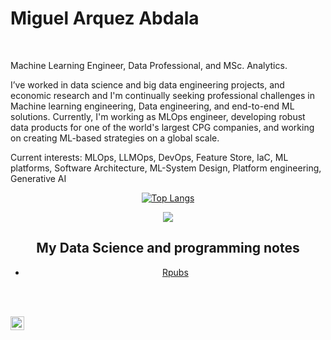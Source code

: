 # Miguel Arquez Abdala
<br />

Machine Learning Engineer, Data Professional, and MSc. Analytics.

I’ve worked in data science and big data engineering projects, and economic research and I'm continually seeking professional challenges in Machine learning engineering, Data engineering, and end-to-end ML solutions. Currently, I'm working as MLOps engineer, developing robust data products for one of the world's largest CPG companies, and working on creating ML-based strategies on a global scale.

Current interests: MLOps,  LLMOps, DevOps, Feature Store, IaC, ML platforms, Software Architecture, ML-System Design, Platform engineering, Generative AI

<center>
 
[![Top Langs](https://github-readme-stats.vercel.app/api/top-langs/?username=abdala9512&layout=compact&hide_border=true)](https://github.com/abdala9512/github-readme-stats)



![](https://komarev.com/ghpvc/?username=abdala9512&style=flat-square&color=EA4AAA)


## My Data Science and programming notes

* [Rpubs](https://rpubs.com/arquez9512)

<br> <br>

<a href="https://www.linkedin.com/in/miguel-arquez-abdala-3503b277/">
  <img align="left" alt="Shreya's LinkedIn" width="22px" src="https://cdn.jsdelivr.net/npm/simple-icons@v3/icons/linkedin.svg" />
</a>
